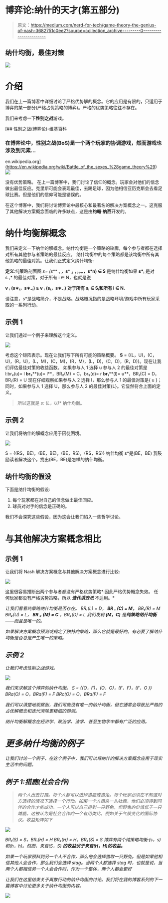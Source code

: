 # 博弈论:纳什的天才(第五部分)

> 原文：<https://medium.com/nerd-for-tech/game-theory-the-genius-of-nash-3682751c0ee2?source=collection_archive---------0----------------------->

## 纳什均衡，最佳对策

![](img/e9d50b6c720096dcd53ee86152bea905.png)

# 介绍

我们在上一篇博客中详细讨论了严格优势解的概念。它的应用是有限的，只适用于博弈的某一部分(严格占优策略的博弈)。严格的优势策略往往不存在。

我们来考虑一下**性别之战**游戏。

[](https://en.wikipedia.org/wiki/Battle_of_the_sexes_%28game_theory%29) [## 性别之战(博弈论)-维基百科

### 在博弈论中，性别之战(BoS)是一个两个玩家的协调游戏，然而游戏也涉及到元素…

en.wikipedia.org](https://en.wikipedia.org/wiki/Battle_of_the_sexes_%28game_theory%29) ![](img/e0e72961271b715ce7e515a0000ca7ff.png)

没有优势策略。
在上一篇博客中，我们讨论了信仰的概念。玩家会对他们的信念做出最佳反应。克里斯可能会表现最佳，去踢足球，因为他相信亚历克斯会去看足球比赛。但是他们的信仰可能是错误的。

在这个博客中，我们将讨论博弈论中最核心和最著名的解决方案概念之一。这克服了其他解决方案概念面临的许多缺点，这是由**约翰·纳西**开发的。

# 纳什均衡解概念

我们来定义一下纳什的解概念。纳什均衡是一个策略的轮廓，每个参与者都在选择对所有其他参与者策略的最佳反应。
纳什均衡中的每个策略都是该均衡中所有其他策略的最佳对策。让我们正式定义纳什均衡:

**定义**:纯策略剖面图 **s*= (s*** ₁ **，s*** ₂ **，。。。，s*n) ∈ S** 是纳什均衡如果 **s*ᵢ** 是对 **s*₋ᵢ** 的最佳对策，对于所有 i ∈ N，也就是说

**v** ᵢ **(s∗ᵢ，s∗₋ᵢ) ≥ v** ᵢ **(sᵢ，s∗₋ᵢ)** **对于所有 sᵢ ∈ Sᵢ和所有 i ∈ N.**

请注意，s*是战略简介，不是战略。战略概况指的是战略环境/游戏中所有玩家采取的一系列行动。

## 示例 1

让我们通过一个例子来理解这个定义。

![](img/3c80953124cebf453bce59ca846908a1.png)

考虑这个矩阵表示。现在让我们写下所有可能的策略概要。
**S** = {(L，U)，(C，U)，(R，U)，(L，M)，(C，M)，(R，M)，(L，D)，(C，D)，(R，D)}。现在让我们评估最佳对策的收益函数。
如果参与人 1 选择 u 参与人 2 的最佳对策是 l:br₂(u)= l
**br**₂**(u)= l**，BR₂(M) = C，br₂(d)= r
**br**₁**(l)= u**，BR₁(C) = D，BR₁(R) = U
现在仔细观察如果参与人 2 选择 l，那么参与人 1 的最佳对策是{ u }；同时，如果参与人 1 选择 U，那么参与人 2 的最佳对策{L}。它显然符合上面的定义。

> 所以这就是 **s*: {L，U}** 纳什均衡。

## 示例 2

让我们将纳什的解概念应用于囚徒困境。

![](img/2a22e4b6dca1524f38d21c8dbf61c7d1.png)

S = {(RS，BE)，(BE，BE)，(BE，RS)，(RS，RS)}
纳什均衡 s*是(BE，BE)
我鼓励读者解决这个，找出(BE，BE)是怎样的纳什均衡。

## 纳什均衡的假设

下面是纳什均衡的假设:

1.  每个玩家都在对自己的信念做出最佳回应。
2.  球员对对手的信念是正确的。

我们不会深究这些假设，因为这会让我们陷入一些哲学讨论。

# 与其他解决方案概念相比

## 示例 1

让我们将 Nash 解决方案概念与其他解决方案概念进行比较:

![](img/e596536e71f79bf2644376a2a16a31e6.png)

这里很容易推断出两个参与者都没有严格优势策略*:因此严格优势概念失效。
任何玩家都没有严格劣势策略，所以 ***迭代消去法*** 不适用。*

*让我们看看纯策略纳什均衡是否存在。
BR₁(L) = D， **BR** ₁ **(C) = M，** BR₁(R) = M
BR₂(U) = L， **BR** ₂ **(M) = C** ，BR₂(D) = L
我们发现 **(M，C)** 是**纯策略纳什均衡**——而且是唯一的。*

*如果解决方案概念预测或规定了独特的策略，那么它就是最好的。有必要了解纳什均衡是否总是产生唯一的策略。*

## *示例 2*

*让我们考虑性别之战游戏。*

*![](img/e0e72961271b715ce7e515a0000ca7ff.png)*

*我们来求解这个博弈的纳什均衡。
S = {(O，F)，(O，O)，(F，F)，(F，O )}
BRa(O) = O，BRa(F) = F
BRc(O) = O，BRa(F) = F*

*我们可以清楚地观察到，我们可能没有唯一的纳什均衡，但它通常会导致比严格的占优解概念和迭代消除更精细的预测。*

*纳什均衡解概念在经济学、政治学、法学、甚至生物学中都有广泛的应用。*

# *更多纳什均衡的例子*

*让我们讨论一个例子，在这个例子中，我们可以将纳什的解决方案概念应用于现实生活中的问题。*

## *例子 1:猎鹿(社会合作)*

> *两个人出去打猎。每个人都可以选择猎鹿或猎兔。每个玩家必须在不知道对方选择的情况下选择一个行动。如果一个人猎杀一头牡鹿，他们必须得到同伴的合作才能成功。一个人可以自己得到一只野兔，但野兔的价值低于一只雄鹿。这被认为是社会合作的一个有用类比，例如关于气候变化的国际协议。收益矩阵如下*

*![](img/314915e0bd473fe7a38006770baf849f.png)*

*BR₁(S) = S，BR₁(H) = H
BR₂(H) = H，BR₂(S) = S
博弈有两个纯策略均衡:(s，s)和(h，h)。然而，来自(S，S) **的收益优于来自(H，H)的收益。***

*如果一个玩家预料到另一个人不合作，那么他会选择猎取一只野兔。但是如果他相信其他人会合作，那么我们会选择 stag。当两个人都选择 stag 时，也就是说，当两个人都相信另一个人会合作时，作为一个整体，两个人都会更好*

*让我们在这里结束关于离散行动的纳什均衡的讨论。我们将在我的博客系列的下一篇博客中讨论更多关于纳什均衡的内容。*

*![](img/553297107d8609713eec1d46fca040d9.png)*